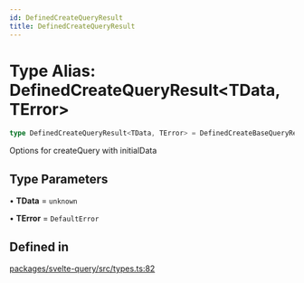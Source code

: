 ```yaml
---
id: DefinedCreateQueryResult
title: DefinedCreateQueryResult
---
```


# Type Alias: DefinedCreateQueryResult\<TData, TError\>

```ts
type DefinedCreateQueryResult<TData, TError> = DefinedCreateBaseQueryResult<TData, TError>;
```

Options for createQuery with initialData

## Type Parameters

• **TData** = `unknown`

• **TError** = `DefaultError`

## Defined in

[packages/svelte-query/src/types.ts:82](https://github.com/TanStack/query/blob/main/packages/svelte-query/src/types.ts#L82)
